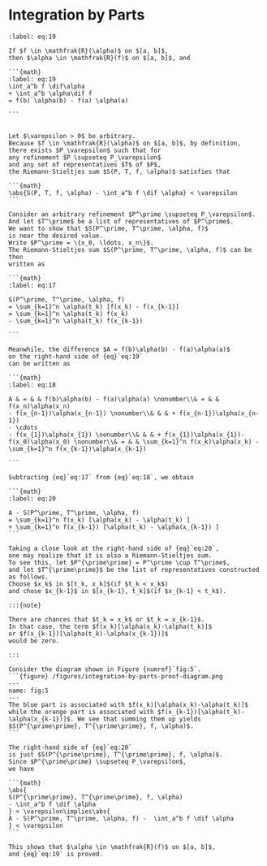 # Integration by Parts

````{prf:theorem} 
:label: eq:19

If $f \in \mathfrak{R}(\alpha)$ on $[a, b]$,
then $\alpha \in \mathfrak{R}(f)$ on $[a, b]$, and

```{math}
:label: eq:19
\int_a^b f \dif\alpha
+ \int_a^b \alpha\dif f
= f(b) \alpha(b) - f(a) \alpha(a)

```

````

````{prf:proof}

Let $\varepsilon > 0$ be arbitrary.
Because $f \in \mathfrak{R}(\alpha)$ on $[a, b]$, by definition,
there exists $P_\varepsilon$ such that for
any refinement $P \supseteq P_\varepsilon$
and any set of representatives $T$ of $P$,
the Riemann-Stieltjes sum $S(P, T, f, \alpha)$ satisfies that

```{math}
\abs{S(P, T, f, \alpha) - \int_a^b f \dif \alpha} < \varepsilon
```

Consider an arbitrary refinement $P^\prime \supseteq P_\varepsilon$.
And let $T^\prime$ be a list of representatives of $P^\prime$.
We want to show that $S(P^\prime, T^\prime, \alpha, f)$
is near the desired value.
Write $P^\prime = \{x_0, \ldots, x_n\}$.
The Riemann-Stieltjes sum $S(P^\prime, T^\prime, \alpha, f)$ can be then
written as

```{math}
:label: eq:17

S(P^\prime, T^\prime, \alpha, f)
= \sum_{k=1}^n \alpha(t_k) [f(x_k) - f(x_{k-1}]
= \sum_{k=1}^n \alpha(t_k) f(x_k)
- \sum_{k=1}^n \alpha(t_k) f(x_{k-1})

```

Meanwhile, the difference $A = f(b)\alpha(b) - f(a)\alpha(a)$
on the right-hand side of {eq}`eq:19`
can be written as

```{math}
:label: eq:18

A & = & & f(b)\alpha(b) - f(a)\alpha(a) \nonumber\\& = & & f(x_n)\alpha(x_n)
- f(x_{n-1})\alpha(x_{n-1}) \nonumber\\& & & + f(x_{n-1})\alpha(x_{n-1})
- \cdots
- f(x_{1})\alpha(x_{1}) \nonumber\\& & & + f(x_{1})\alpha(x_{1})- f(x_0)\alpha(x_0) \nonumber\\& = & & \sum_{k=1}^n f(x_k)\alpha(x_k) - \sum_{k=1}^n f(x_{k-1})\alpha(x_{k-1})

```

Subtracting {eq}`eq:17` from {eq}`eq:18`, we obtain

```{math}
:label: eq:20

A - S(P^\prime, T^\prime, \alpha, f)
= \sum_{k=1}^n f(x_k) [\alpha(x_k) - \alpha(t_k) ]
+ \sum_{k=1}^n f(x_{k-1}) [\alpha(t_k) - \alpha(x_{k-1}) ]
```

Taking a close look at the right-hand side of {eq}`eq:20`,
one may realize that it is also a Riemann-Stieltjes sum.
To see this, let $P^{\prime\prime} = P^\prime \cup T^\prime$,
and let $T^{\prime\prime}$ be the list of representatives constructed as follows.
Choose $x_k$ in $[t_k, x_k]$(if $t_k < x_k$)
and chose $x_{k-1}$ in $[x_{k-1}, t_k]$(if $x_{k-1} < t_k$).

:::{note}

There are chances that $t_k = x_k$ or $t_k = x_{k-1}$.
In that case, the term $f(x_k)[\alpha(x_k)-\alpha(t_k)]$
or $f(x_{k-1})[\alpha(t_k)-\alpha(x_{k-1})]$
would be zero.

:::

Consider the diagram shown in Figure {numref}`fig:5`.
```{figure} /figures/integration-by-parts-proof-diagram.png
---
name: fig:5
---
The blue part is associated with $f(x_k)[\alpha(x_k)-\alpha(t_k)]$ while the orange part is associated with $f(x_{k-1})[\alpha(t_k)-\alpha(x_{k-1})]$. We see that summing them up yields $S(P^{\prime\prime}, T^{\prime\prime}, f, \alpha)$.
```

The right-hand side of {eq}`eq:20`
is just $S(P^{\prime\prime}, T^{\prime\prime}, f, \alpha)$.
Since $P^{\prime\prime} \supseteq P_\varepsilon$,
we have

```{math}
\abs{
S(P^{\prime\prime}, T^{\prime\prime}, f, \alpha)
- \int_a^b f \dif \alpha
} < \varepsilon\implies\abs{
A - S(P^\prime, T^\prime, \alpha, f) -  \int_a^b f \dif \alpha
} < \varepsilon
```

This shows that $\alpha \in \mathfrak{R}(f)$ on $[a, b]$,
and {eq}`eq:19` is proved.

````